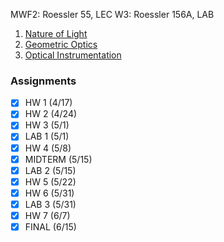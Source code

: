 MWF2: Roessler 55, LEC
W3: Roessler 156A, LAB
1. [Nature of Light](../Notes/Nature%20of%20Light.md)
2. [Geometric Optics](../Notes/Geometric%20Optics.md)
3. [Optical Instrumentation](../Notes/Optical%20Instrumentation.md)
### Assignments
- [x] HW 1 (4/17)
- [x] HW 2 (4/24)
- [x] HW 3 (5/1)
- [x] LAB 1 (5/1)
- [x] HW 4 (5/8)
- [x] MIDTERM (5/15)
- [x] LAB 2 (5/15)
- [x] HW 5 (5/22)
- [x] HW 6 (5/31)
- [x] LAB 3 (5/31)
- [x] HW 7 (6/7)
- [x] FINAL (6/15)